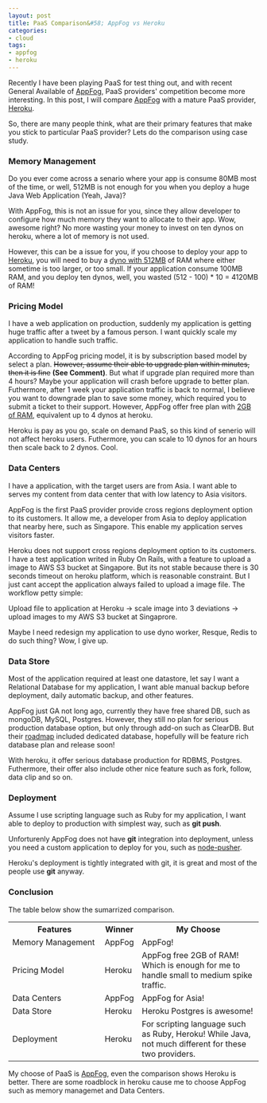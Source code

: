 ```yaml
---
layout: post
title: PaaS Comparison&#58; AppFog vs Heroku
categories:
- cloud
tags:
- appfog
- heroku
---
```


Recently I have been playing PaaS for test thing out, and with recent General Available of [AppFog][appfog], PaaS providers' competition become more interesting. In this post, I will compare [AppFog][appfog] with a mature PaaS provider, [Heroku][heroku].

So, there are many people think, what are their primary features that make you stick to particular PaaS provider? Lets do the comparison using case study.

<!--more-->

### Memory Management

Do you ever come across a senario where your app is consume 80MB most of the time, or well, 512MB is not enough for you when you deploy a huge Java Web Application (Yeah, Java)?

With AppFog, this is not an issue for you, since they allow developer to configure how much memory they want to allocate to their app. Wow, awesome right? No more wasting your money to invest on ten dynos on heroku, where a lot of memory is not used.

However, this can be a issue for you, if you choose to deploy your app to [Heroku][heroku], you will need to buy a [dyno with 512MB][dyno] of RAM where either sometime is too larger, or too small. If your application consume 100MB RAM, and you deploy ten dynos, well, you wasted (512 - 100) * 10 = 4120MB of RAM!

### Pricing Model

I have a web application on production, suddenly my application is getting huge traffic after a tweet by a famous person. I want quickly scale my application to handle such traffic.

According to AppFog pricing model, it is by subscription based model by select a plan. <strike>However, assume their able to upgrade plan within minutes, then it is fine</strike> **(See Comment)**. But what if upgrade plan required more than 4 hours? Maybe your application will crash before upgrade to better plan. Futhermore, after 1 week your application traffic is back to normal, I believe you want to downgrade plan to save some money, which required you to submit a ticket to their support. However, AppFog offer free plan with [2GB of RAM][appfog-free], equivalent up to 4 dynos at heroku.

Heroku is pay as you go, scale on demand PaaS, so this kind of senerio will not affect heroku users. Futhermore, you can scale to 10 dynos for an hours then scale back to 2 dynos. Cool.

### Data Centers
I have a application, with the target users are from Asia. I want able to serves my content from data center that with low latency to Asia visitors.

AppFog is the first PaaS provider provide cross regions deployment option to its customers. It allow me, a developer from Asia to deploy application that nearby here, such as Singapore. This enable my application serves visitors faster.

Heroku does not support cross regions deployment option to its customers. I have a test application writed in Ruby On Rails, with a feature to upload a image to AWS S3 bucket at Singapore. But its not stable because there is 30 seconds timeout on heroku platform, which is reasonable constraint. But I just cant accept the application always failed to upload a image file. The workflow petty simple:

Upload file to application at Heroku -> scale image into 3 deviations -> upload images to my AWS S3 bucket at Singaprore.

Maybe I need redesign my application to use dyno worker, Resque, Redis to do such thing? Wow, I give up.


### Data Store

Most of the application required at least one datastore, let say I want a Relational Database for my application, I want able manual backup before deployment, daily automatic backup, and other features.

AppFog just GA not long ago, currently they have free shared DB, such as mongoDB, MySQL, Postgres. However, they still no plan for serious production database option, but only through add-on such as ClearDB. But their [roadmap][appfog-roadmap] included dedicated database, hopefully will be feature rich database plan and release soon!

With heroku, it offer serious database production for RDBMS, Postgres. Futhermore, their offer also include other nice feature such as fork, follow, data clip and so on.

### Deployment

Assume I use scripting language such as Ruby for my application, I want able to deploy to production with simplest way, such as **git push**.

Unforturenly AppFog does not have **git** integration into deployment, unless you need a custom application to deploy for you, such as [node-pusher][node-pusher].

Heroku's deployment is tightly integrated with git, it is great and most of the people use **git** anyway.

### Conclusion

The table below show the sumarrized comparison.

<table class="table table-striped table-condensed table-bordered table-hover">
  <tr>
  	<th style="width: 170px">Features</th>
    <th>Winner</th>
    <th>My Choose</th>
  </tr>
  <tr>
    <td>Memory Management</td>
    <td>AppFog</td>
    <td>AppFog!</td>
  </tr>
  <tr>
    <td>Pricing Model</td>
    <td>Heroku</td>
    <td>AppFog free 2GB of RAM! Which is enough for me to handle small to medium spike traffic.</td>
  </tr>
  <tr>
    <td>Data Centers</td>
    <td>AppFog</td>
    <td>AppFog for Asia!</td>
  </tr>
  <tr>
    <td>Data Store</td>
    <td>Heroku</td>
    <td>Heroku Postgres is awesome!</td>
  </tr>
  <tr>
    <td>Deployment</td>
    <td>Heroku</td>
    <td>For scripting language such as Ruby, Heroku! While Java, not much different for these two providers.</td>
  </tr>
</table>

My choose of PaaS is [AppFog][appfog], even the comparison shows Heroku is better. There are some roadblock in heroku cause me to choose AppFog such as memory managemet and Data Centers.



[appfog]: http://appfog.com
[heroku]: http://heroku.com
[node-pusher]: https://github.com/anoopsinha/node-vmc-pusher
[dyno]: https://devcenter.heroku.com/articles/dynos
[appfog-roadmap]: http://docs.appfog.com/roadmap
[appfog-free]: https://www.appfog.com/products/appfog/pricing/